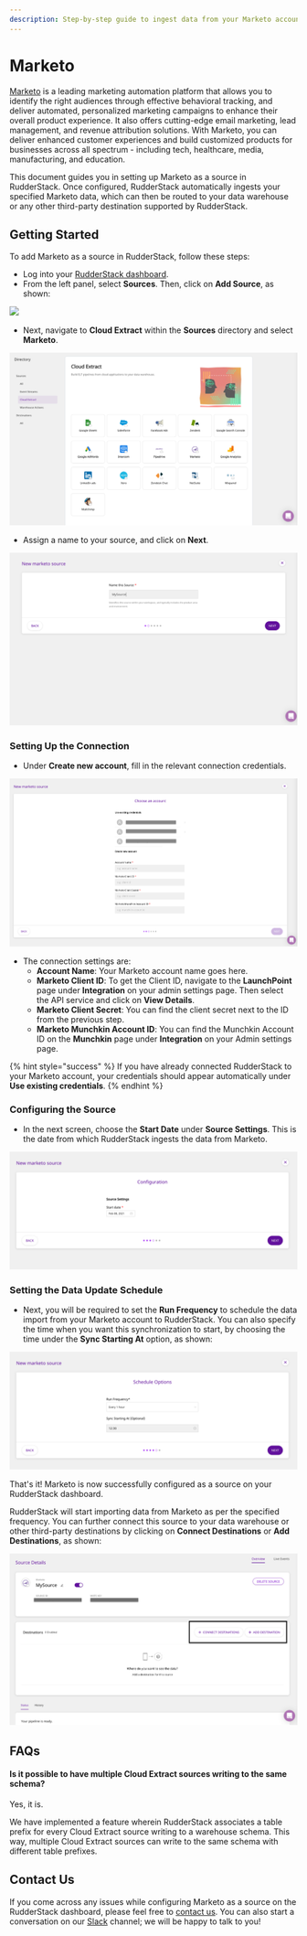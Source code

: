 ```yaml
---
description: Step-by-step guide to ingest data from your Marketo account into RudderStack.
---
```


# Marketo

[Marketo](https://marketo.com) is a leading marketing automation platform that allows you to identify the right audiences through effective behavioral tracking, and deliver automated, personalized marketing campaigns to enhance their overall product experience. It also offers cutting-edge email marketing, lead management, and revenue attribution solutions. With Marketo, you can deliver enhanced customer experiences and build customized products for businesses across all spectrum - including tech, healthcare, media, manufacturing, and education.

This document guides you in setting up Marketo as a source in RudderStack. Once configured, RudderStack automatically ingests your specified Marketo data, which can then be routed to your data warehouse or any other third-party destination supported by RudderStack.

## Getting Started

To add Marketo as a source in RudderStack, follow these steps:

* Log into your [RudderStack dashboard](https://app.rudderlabs.com/signup?type=freetrial).
* From the left panel, select **Sources**. Then, click on **Add Source**, as shown:

![](../.gitbook/assets/1%20%284%29%20%283%29%20%283%29%20%283%29%20%283%29%20%283%29%20%283%29%20%283%29%20%283%29%20%283%29%20%283%29%20%283%29%20%283%29%20%283%29%20%283%29%20%283%29%20%282%29%20%283%29.png)

* Next, navigate to **Cloud Extract** within the **Sources** directory and select **Marketo**.

![](../.gitbook/assets/2%20%289%29.png)

* Assign a name to your source, and click on **Next**.

![](../.gitbook/assets/3%20%284%29.png)

### Setting Up the Connection

* Under **Create new account**, fill in the relevant connection credentials.

![](../.gitbook/assets/4%20%283%29.png)

* The connection settings are: 
  * **Account Name**: Your Marketo account name goes here.
  * **Marketo Client ID**: To get the Client ID, navigate to the **LaunchPoint** page under **Integration** on your admin settings page. Then select the API service and click on **View Details**.
  * **Marketo Client Secret**: You can find the client secret next to the ID from the previous step.
  * **Marketo Munchkin Account ID**: You can find the Munchkin Account ID on the **Munchkin** page under **Integration** on your Admin settings page.

{% hint style="success" %}
If you have already connected RudderStack to your Marketo account, your credentials should appear automatically under **Use existing credentials**.
{% endhint %}

### Configuring the Source

* In the next screen, choose the **Start Date** under **Source Settings**. This is the date from which RudderStack ingests the data from Marketo.

![](../.gitbook/assets/5%20%289%29.png)

### Setting the Data Update Schedule

* Next, you will be required to set the **Run Frequency** to schedule the data import from your Marketo account to RudderStack. You can also specify the time when you want this synchronization to start, by choosing the time under the **Sync Starting At** option, as shown:

![](../.gitbook/assets/6%20%289%29.png)

That's it! Marketo is now successfully configured as a source on your RudderStack dashboard. 

RudderStack will start importing data from Marketo as per the specified frequency. You can further connect this source to your data warehouse or other third-party destinations by clicking on **Connect Destinations** or **Add Destinations**, as shown:

![](../.gitbook/assets/7%20%285%29.png)

## FAQs

#### Is it possible to have multiple Cloud Extract sources writing to the same schema?

Yes, it is. 

We have implemented a feature wherein RudderStack associates a table prefix for every Cloud Extract source writing to a warehouse schema. This way, multiple Cloud Extract sources can write to the same schema with different table prefixes.

## Contact Us

If you come across any issues while configuring Marketo as a source on the RudderStack dashboard, please feel free to [contact us](mailto:%20docs@rudderstack.com). You can also start a conversation on our [Slack](https://resources.rudderstack.com/join-rudderstack-slack) channel; we will be happy to talk to you!

